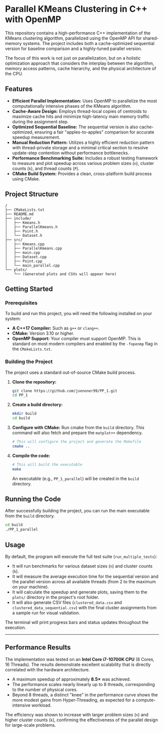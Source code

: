 # Parallel KMeans Clustering in C++ with OpenMP

This repository contains a high-performance C++ implementation of the KMeans clustering algorithm, parallelized using the OpenMP API for shared-memory systems. The project includes both a cache-optimized sequential version for baseline comparison and a highly-tuned parallel version.

The focus of this work is not just on parallelization, but on a holistic optimization approach that considers the interplay between the algorithm, memory access patterns, cache hierarchy, and the physical architecture of the CPU.

## Features

- **Efficient Parallel Implementation:** Uses OpenMP to parallelize the most computationally intensive phases of the KMeans algorithm.
- **Cache-Aware Design:** Employs thread-local copies of centroids to maximize cache hits and minimize high-latency main memory traffic during the assignment step.
- **Optimized Sequential Baseline:** The sequential version is also cache-optimized, ensuring a fair "apples-to-apples" comparison for accurate speedup measurement.
- **Manual Reduction Pattern:** Utilizes a highly efficient reduction pattern with thread-private storage and a minimal critical section to resolve update-step contention without performance bottlenecks.
- **Performance Benchmarking Suite:** Includes a robust testing framework to measure and plot speedup across various problem sizes (`n`), cluster counts (`k`), and thread counts (`P`).
- **CMake Build System:** Provides a clean, cross-platform build process using CMake.

## Project Structure

```
/
├── CMakeLists.txt  
├── README.md  
├── include/  
│   ├── Kmeans.h  
│   ├── ParallelKmeans.h  
│   ├── Point.h  
│   └── Dataset.h  
├── src/  
│   ├── Kmeans.cpp  
│   ├── ParallelKmeans.cpp  
│   ├── main.cpp  
│   ├── Dataset.cpp  
│   ├── Point.cpp  
│   └── main_parallel.cpp  
└── plots/  
    └── (Generated plots and CSVs will appear here)
```

## Getting Started

### Prerequisites

To build and run this project, you will need the following installed on your system:

- **A C++17 Compiler:** Such as `g++` or `clang++`.
- **CMake:** Version 3.10 or higher.
- **OpenMP Support:** Your compiler must support OpenMP. This is standard on most modern compilers and enabled by the `-fopenmp` flag in the `CMakeLists.txt`.


### Building the Project

The project uses a standard out-of-source CMake build process.

1.  **Clone the repository:**
    ```bash
    git clone https://github.com/jsenoner99/PP_1.git
    cd PP_1
    ```

2.  **Create a build directory:**
    ```bash
    mkdir build
    cd build
    ```

3.  **Configure with CMake:**
    Run cmake from the `build` directory. This command will also fetch and prepare the `matplot++` dependency.
    ```bash
    # This will configure the project and generate the Makefile
    cmake ..
    ```

4.  **Compile the code:**
    ```bash
    # This will build the executable
    make
    ```
    An executable (e.g., `PP_1_parallel`) will be created in the `build` directory.

## Running the Code

After successfully building the project, you can run the main executable from the `build` directory.

```bash
cd build
./PP_1_parallel
```
## Usage

By default, the program will execute the full test suite (`run_multiple_tests`):

- It will run benchmarks for various dataset sizes (`n`) and cluster counts (`k`).
- It will measure the average execution time for the sequential version and the parallel version across all available threads (from 2 to the maximum on your machine).
- It will calculate the speedup and generate plots, saving them to the `plots/` directory in the project's root folder.
- It will also generate CSV files (`clustered_data.csv` and `clustered_data_sequential.csv`) with the final cluster assignments from a sample run for visual validation.

The terminal will print progress bars and status updates throughout the execution.

---

## Performance Results

The implementation was tested on an **Intel Core i7-10700K CPU** (8 Cores, 16 Threads). The results demonstrate excellent scalability that is directly correlated with the hardware architecture.

- A maximum speedup of approximately **8.5×** was achieved.
- The performance scales nearly linearly up to 8 threads, corresponding to the number of physical cores.
- Beyond 8 threads, a distinct "knee" in the performance curve shows the more modest gains from Hyper-Threading, as expected for a compute-intensive workload.

The efficiency was shown to increase with larger problem sizes (`n`) and higher cluster counts (`k`), confirming the effectiveness of the parallel design for large-scale problems.


